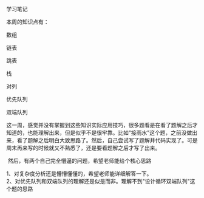 学习笔记

本周的知识点有： 

数组 

链表 

跳表 

栈 

对列 

优先队列

双端队列





这一周，感觉并没有掌握到这些知识实际应用技巧，很多题看是在看了题解之后才知道的，也能理解出来，但是似乎不是很牢靠。比如"接雨水"这个题，之前没做出来，看了题解之后明白大致思路了。然后，自己尝试写了题解并代码实现了。可是周末再来写的时候就又不熟悉了，还是要看题解之后才写了出来。  

​	然后，有两个自己完全懵逼的问题，希望老师能给个核心思路  

1、对复杂度分析还是懵懵懂懂的，希望老师能详细解答一下。  
2、对优先队列和双端队列的理解还是似是而非。理解不到"设计循环双端队列"这个题的思路  